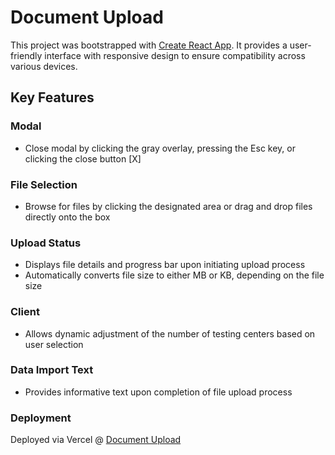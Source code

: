 # Document Upload

This project was bootstrapped with [Create React App](https://github.com/facebook/create-react-app). It provides a user-friendly interface with responsive design to ensure compatibility across various devices.

## Key Features

### Modal

- Close modal by clicking the gray overlay, pressing the Esc key, or clicking the close button [X]

### File Selection

- Browse for files by clicking the designated area or drag and drop files directly onto the box

### Upload Status

- Displays file details and progress bar upon initiating upload process
- Automatically converts file size to either MB or KB, depending on the file size

### Client

- Allows dynamic adjustment of the number of testing centers based on user selection

### Data Import Text

- Provides informative text upon completion of file upload process

### Deployment

Deployed via Vercel @ [Document Upload](https://document-upload-ecru.vercel.app/)
